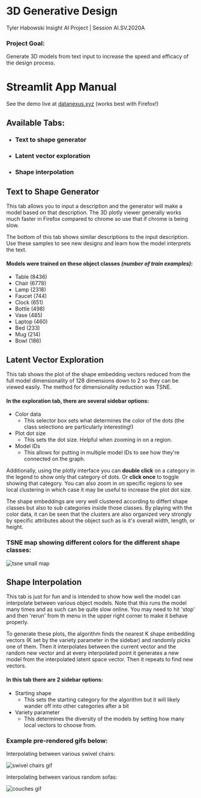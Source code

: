 # 3D Generative Design
Tyler Habowski Insight AI Project | Session AI.SV.2020A

### Project Goal:  
Generate 3D models from text input to increase the speed and efficacy of the design process.

# Streamlit App Manual
See the demo live at [datanexus.xyz](http://datanexus.xyz) (works best with Firefox!)
            
## Available Tabs:            
- ### Text to shape generator
- ### Latent vector exploration
- ### Shape interpolation

## Text to Shape Generator
This tab allows you to input a description and the generator will make a model based on that description.
The 3D plotly viewer generally works much faster in Firefox compared to chrome so use that if chrome is being slow.

The bottom of this tab shows similar descriptions to the input description. Use these samples to see new designs and learn how the model interprets the text.

#### Models were trained on these object classes _(number of train examples)_:
- Table    (8436)
- Chair    (6778)
- Lamp     (2318)
- Faucet   (744)
- Clock    (651)
- Bottle   (498)
- Vase     (485)
- Laptop   (460)
- Bed      (233)
- Mug      (214)
- Bowl     (186)        

## Latent Vector Exploration
This tab shows the plot of the shape embedding vectors reduced from the full model dimensionality of 128 dimensions
down to 2 so they can be viewed easily. The method for dimensionality reduction was TSNE.

#### In the exploration tab, there are several sidebar options:
  - Color data
    - This selector box sets what determines the color of the dots (the class selections are particularly interesting!)
  - Plot dot size
    - This sets the dot size. Helpful when zooming in on a region.
  - Model IDs             
    - This allows for putting in multiple model IDs to see how they're connected on the graph.

Additionally, using the plotly interface you can **double click** on a category in the legend to show only that
category of dots. Or **click once** to toggle showing that category. You can also zoom in on specific regions to
see local clustering in which case it may be useful to increase the plot dot size.

The shape embeddings are very well clustered according to differt shape classes but also to sub categories
inside those classes. By playing with the color data, it can be seen that the clusters are also organized very strongly
by specific attributes about the object such as is it's overall width, length, or height.

### TSNE map showing different colors for the different shape classes:            
![tsne small map](https://github.com/starstorms9/shape/blob/master/media/tsne_small.png "")

## Shape Interpolation
This tab is just for fun and is intended to show how well the model can interpolate between various 
object models. Note that this runs the model many times and as such can be quite slow online. You may need to hit 'stop' 
and then 'rerun' from th menu in the upper right corner to make it behave properly.

To generate these plots, the algorithm finds the nearest K shape embedding vectors
(K set by the variety parameter in the sidebar) and randomly picks one of them.
Then it interpolates between the current vector and the random new vector
and at every interpolated point it generates a new model from the interpolated latent space vector.
Then it repeats to find new vectors.

#### In this tab there are 2 sidebar options:
  - Starting shape
    - This sets the starting category for the algorithm but it will likely wander off into other categories                after a bit
  - Variety parameter
    - This determines the diversity of the models by setting how many local vectors to choose from.

### Example pre-rendered gifs below:
Interpolating between various swivel chairs:

![swivel chairs gif](https://github.com/starstorms9/shape/blob/master/media/swivelchairs.gif "")

Interpolating between various random sofas:  

![couches gif](https://github.com/starstorms9/shape/blob/master/media/couches.gif "")

